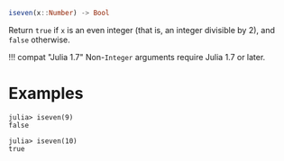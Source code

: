 ```julia
iseven(x::Number) -> Bool
```

Return `true` if `x` is an even integer (that is, an integer divisible by 2), and `false` otherwise.

!!! compat "Julia 1.7"
    Non-`Integer` arguments require Julia 1.7 or later.


# Examples

```jldoctest
julia> iseven(9)
false

julia> iseven(10)
true
```
